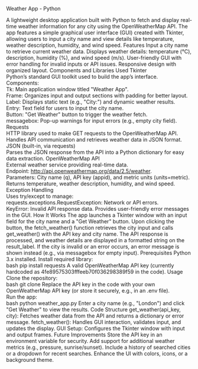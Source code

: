 Weather App - Python


A lightweight desktop application built with Python to fetch and display real-time weather information for any city using the OpenWeatherMap API. The app features a simple graphical user interface (GUI) created with Tkinter, allowing users to input a city name and view details like temperature, weather description, humidity, and wind speed.
Features
Input a city name to retrieve current weather data.
Displays weather details: temperature (°C), description, humidity (%), and wind speed (m/s).
User-friendly GUI with error handling for invalid inputs or API issues.
Responsive design with organized layout.
Components and Libraries Used
Tkinter  
Python’s standard GUI toolkit used to build the app’s interface.  
Components:  
Tk: Main application window titled "Weather App".  
Frame: Organizes input and output sections with padding for better layout.  
Label: Displays static text (e.g., "City:") and dynamic weather results.  
Entry: Text field for users to input the city name.  
Button: "Get Weather" button to trigger the weather fetch.  
messagebox: Pop-up warnings for input errors (e.g., empty city field).
Requests  
HTTP library used to make GET requests to the OpenWeatherMap API.  
Handles API communication and retrieves weather data in JSON format.
JSON (built-in, via requests)  
Parses the JSON response from the API into a Python dictionary for easy data extraction.
OpenWeatherMap API  
External weather service providing real-time data.  
Endpoint: http://api.openweathermap.org/data/2.5/weather.  
Parameters: City name (q), API key (appid), and metric units (units=metric).  
Returns temperature, weather description, humidity, and wind speed.
Exception Handling  
Uses try/except to manage:  
requests.exceptions.RequestException: Network or API errors.  
KeyError: Invalid API response data.
Provides user-friendly error messages in the GUI.
How It Works
The app launches a Tkinter window with an input field for the city name and a "Get Weather" button.
Upon clicking the button, the fetch_weather() function retrieves the city input and calls get_weather() with the API key and city name.
The API response is processed, and weather details are displayed in a formatted string on the result_label.
If the city is invalid or an error occurs, an error message is shown instead (e.g., via messagebox for empty input).
Prerequisites
Python 3.x installed.
Install required library:  
bash
pip install requests
A valid OpenWeatherMap API key (currently hardcoded as 4fe89575303fffeeb70f036298389f59 in the code).
Usage
Clone the repository:  
bash
git clone <repository-url>
Replace the API key in the code with your own OpenWeatherMap API key (or store it securely, e.g., in an .env file).  
Run the app:  
bash
python weather_app.py
Enter a city name (e.g., "London") and click "Get Weather" to view the results.
Code Structure
get_weather(api_key, city): Fetches weather data from the API and returns a dictionary or error message.
fetch_weather(): Handles GUI interaction, validates input, and updates the display.
GUI Setup: Configures the Tkinter window with input and output frames.
Future Improvements
Store the API key in an environment variable for security.
Add support for additional weather metrics (e.g., pressure, sunrise/sunset).
Include a history of searched cities or a dropdown for recent searches.
Enhance the UI with colors, icons, or a background theme.
